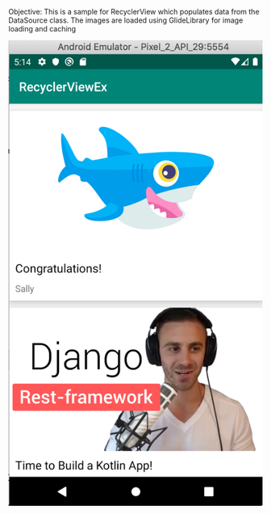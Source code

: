 Objective: 
This is a sample for RecyclerView which populates data from the DataSource class.
The images are loaded using GlideLibrary for image loading and caching

![Image of README](https://github.com/ratulchhibber/RecyclerView/blob/master/README.png)
